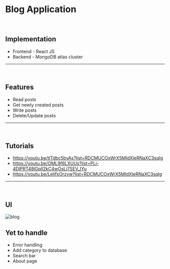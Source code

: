 # Blog Application
<br>

## Implementation
- Frontend - React JS
- Backend  - MongoDB atlas cluster
---
<br>

## Features
- Read posts
- Get newly created posts
- Write posts
- Delete/Update posts
---
<br>

## Tutorials
- https://youtu.be/tlTdbc5byAs?list=RDCMUCOxWrX5MIdXIeRNaXC3sqIg
- https://youtu.be/OML9f6LXUUs?list=PLj-4DlPRT48lGpll2kC4wOsLj7SEV_lYu
- https://youtu.be/LelifxOrzvw?list=RDCMUCOxWrX5MIdXIeRNaXC3sqIg
---
<br>

## UI
![blog](https://user-images.githubusercontent.com/64730828/146950229-c2471538-d33b-4417-961f-9196b513354d.PNG)

## Yet to handle
- Error handling
- Add category to database
- Search bar
- About page



